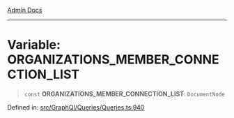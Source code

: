 [Admin Docs](/)

---

# Variable: ORGANIZATIONS_MEMBER_CONNECTION_LIST

> `const` **ORGANIZATIONS_MEMBER_CONNECTION_LIST**: `DocumentNode`

Defined in: [src/GraphQl/Queries/Queries.ts:940](https://github.com/PalisadoesFoundation/talawa-admin/blob/main/src/GraphQl/Queries/Queries.ts#L940)

